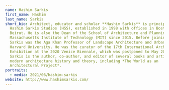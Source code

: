 ```yaml
---
name: Hashim Sarkis
first_name: Hashim
last_name: Sarkis
short_bio: Architect, educator and scholar **Hashim Sarkis** is principal of
  Hashim Sarkis Studios (HSS), established in 1998 with offices in Boston and
  Beirut. He is also the Dean of the School of Architecture and Planning at the
  Massachusetts Institute of Technology (MIT) since 2015. Before joining MIT,
  Sarkis was the Aga Khan Professor of Landscape Architecture and Urbanism at
  Harvard University. He was the curator of the 17th International Architecture
  Exhibition at the 2020 Venice Biennale, which was postponed to May 2021.
  Sarkis is the author, co-author, and editor of several books and articles on
  modern architecture history and theory, including *The World as an
  Architectural Project*.
portraits:
  - media: 2021/06/hashim-sarkis
website: http://www.hashimsarkis.com/
---
```

